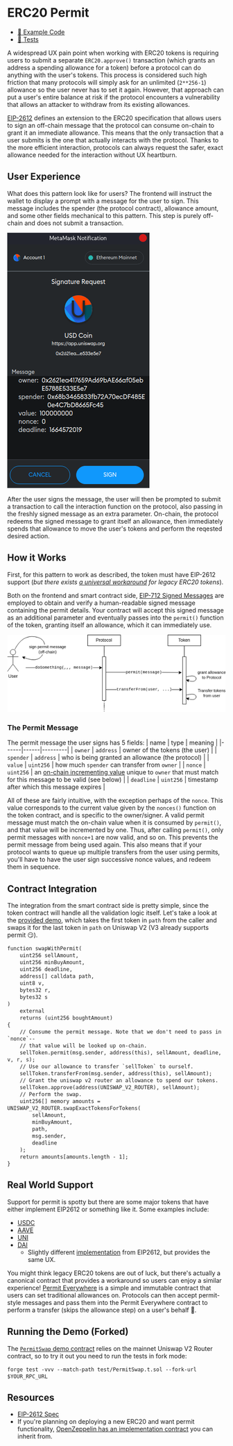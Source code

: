 # ERC20 Permit

- [📜 Example Code](./PermitSwap.sol)
- [🐞 Tests](../../test/PermitSwap.t.sol)

A widespread UX pain point when working with ERC20 tokens is requiring users to submit a separate `ERC20.approve()` transaction (which grants an address a spending allowance for a token) before a protocol can do anything with the user's tokens. This process is considered such high friction that many protocols will simply ask for an unlimited (`2**256-1`)  allowance so the user never has to set it again. However, that approach can put a user's entire balance at risk if the protocol encounters a vulnerability that allows an attacker to withdraw from its existing allowances.

[EIP-2612](https://eips.ethereum.org/EIPS/eip-2612) defines an extension to the ERC20 specification that allows users to sign an off-chain message that the protocol can consume on-chain to grant it an immediate allowance. This means that the only transaction that a user submits is the one that actually interacts with the protocol. Thanks to the more efficient interaction, protocols can always request the safer, exact allowance needed for the interaction without UX heartburn.

## User Experience
What does this pattern look like for users? The frontend will instruct the wallet to display a prompt with a message for the user to sign. This message includes the spender (the protocol contract), allowance amount, and some other fields mechanical to this pattern. This step is purely off-chain and does not submit a transaction.

![metamask permit sign prompt](./metamask-permit-sign-prompt.png)

After the user signs the message, the user will then be prompted to submit a transaction to call the interaction function on the protocol, also passing in the freshly signed message as an extra parameter. On-chain, the protocol redeems the signed message to grant itself an allowance, then immediately spends that allowance to move the user's tokens and perform the reqested desired action.

## How it Works
First, for this pattern to work as described, the token must have EIP-2612 support (*but there exists [a universal workaround](#real-world-support) for legacy ERC20 tokens*).

Both on the frontend and smart contract side, [EIP-712 Signed Messages](../eip712-signed-messages) are employed to obtain and verify a human-readable signed message containing the permit details. Your contract will accept this signed message as an additional parameter and eventually passes into the `permit()` function of the token, granting itself an allowance, which it can immediately use.

![contract flow](./permit-flow.png)

### The Permit Message
The permit message the user signs has 5 fields:
| name | type | meaning |
|------|------|---------|
| `owner` | `address` | owner of the tokens (the user) |
| `spender` | `address` | who is being granted an allowance (the protocol) |
| `value` | `uint256` | how much `spender` can transfer from `owner` |
| `nonce` | `uint256` | an [on-chain incrementing value](#the-nonce) unique to `owner` that must match for this message to be valid (see below) |
|  `deadline` | `uint256` | timestamp after which this message expires |

All of these are fairly intuitive, with the exception perhaps of the `nonce`. This value corresponds to the current value given by the `nonces()` function on the token contract, and is specific to the owner/signer. A valid permit message must match the on-chain value when it is consumed by `permit()`, and that value will be incremented by one. Thus, after calling `permit()`, only permit messages with `nonce+1` are now valid, and so on. This prevents the permit message from being used again. This also means that if your protocol wants to queue up multiple transfers from the user using permits, you'll have to have the user sign successive nonce values, and redeem them in sequence.

## Contract Integration
The integration from the smart contract side is pretty simple, since the token contract will handle all the validation logic itself. Let's take a look at the [provided demo]((./PermitSwap.sol)), which takes the first token in `path` from the caller and swaps it for the last token in `path` on Uniswap V2 (V3 already supports permit 😏).

```solidity
function swapWithPermit(
    uint256 sellAmount,
    uint256 minBuyAmount,
    uint256 deadline,
    address[] calldata path,
    uint8 v,
    bytes32 r,
    bytes32 s
)
    external
    returns (uint256 boughtAmount)
{
    // Consume the permit message. Note that we don't need to pass in `nonce`--
    // that value will be looked up on-chain.
    sellToken.permit(msg.sender, address(this), sellAmount, deadline, v, r, s);
    // Use our allowance to transfer `sellToken` to ourself.
    sellToken.transferFrom(msg.sender, address(this), sellAmount);
    // Grant the uniswap v2 router an allowance to spend our tokens.
    sellToken.approve(address(UNISWAP_V2_ROUTER), sellAmount);
    // Perform the swap.
    uint256[] memory amounts = UNISWAP_V2_ROUTER.swapExactTokensForTokens(
        sellAmount,
        minBuyAmount,
        path,
        msg.sender,
        deadline
    );
    return amounts[amounts.length - 1];
}
```

## Real World Support
Support for permit is spotty but there are some major tokens that have either implement EIP2612 or something like it. Some examples include:
- [USDC](https://etherscan.io/token/0xa0b86991c6218b36c1d19d4a2e9eb0ce3606eb48#code)
- [AAVE](https://etherscan.io/token/0x7fc66500c84a76ad7e9c93437bfc5ac33e2ddae9#code)
- [UNI](https://etherscan.io/token/0x1f9840a85d5af5bf1d1762f925bdaddc4201f984#code)
- [DAI](https://etherscan.io/token/0x6b175474e89094c44da98b954eedeac495271d0f#code)
    - Slightly different [implementation]((https://github.com/makerdao/developerguides/blob/master/dai/how-to-use-permit-function/how-to-use-permit-function.md)) from EIP2612, but provides the same UX.

You might think legacy ERC20 tokens are out of luck, but there's actually a canonical contract that provides a workaround so users can enjoy a similar experience! [Permit Everywhere](https://github.com/merklejerk/permit-everywhere) is a simple and immutable contract that users can set traditional allowances on. Protocols can then accept permit-style messages and pass them into the Permit Everywhere contract to perform a transfer (skips the allowance step) on a user's behalf 🤯.

## Running the Demo (Forked)
The [`PermitSwap` demo contract](./PermitSwap.sol) relies on the mainnet Uniswap V2 Router contract, so to try it out you need to run the tests in fork mode:

```
forge test -vvv --match-path test/PermitSwap.t.sol --fork-url $YOUR_RPC_URL
```

## Resources
- [EIP-2612 Spec](https://eips.ethereum.org/EIPS/eip-2612)
- If you're planning on deploying a new ERC20 and want permit functionality, [OpenZeppelin has an implementation contract](https://github.com/OpenZeppelin/openzeppelin-contracts/blob/master/contracts/token/ERC20/extensions/draft-ERC20Permit.sol) you can inherit from.